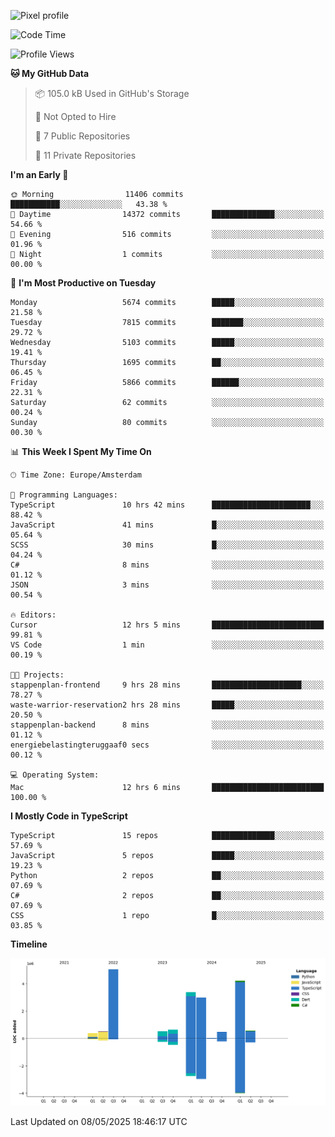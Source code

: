 ![Pixel profile](https://pixel-profile.vercel.app/api/github-stats?username=Atchferox&screen_effect=true&theme=rainbow
)


<!--START_SECTION:waka-->
![Code Time](http://img.shields.io/badge/Code%20Time-687%20hrs%2030%20mins-blue)

![Profile Views](http://img.shields.io/badge/Profile%20Views-0-blue)

**🐱 My GitHub Data** 

> 📦 105.0 kB Used in GitHub's Storage 
 > 
> 🚫 Not Opted to Hire
 > 
> 📜 7 Public Repositories 
 > 
> 🔑 11 Private Repositories 
 > 
**I'm an Early 🐤** 

```text
🌞 Morning                11406 commits       ███████████░░░░░░░░░░░░░░   43.38 % 
🌆 Daytime                14372 commits       ██████████████░░░░░░░░░░░   54.66 % 
🌃 Evening                516 commits         ░░░░░░░░░░░░░░░░░░░░░░░░░   01.96 % 
🌙 Night                  1 commits           ░░░░░░░░░░░░░░░░░░░░░░░░░   00.00 % 
```
📅 **I'm Most Productive on Tuesday** 

```text
Monday                   5674 commits        █████░░░░░░░░░░░░░░░░░░░░   21.58 % 
Tuesday                  7815 commits        ███████░░░░░░░░░░░░░░░░░░   29.72 % 
Wednesday                5103 commits        █████░░░░░░░░░░░░░░░░░░░░   19.41 % 
Thursday                 1695 commits        ██░░░░░░░░░░░░░░░░░░░░░░░   06.45 % 
Friday                   5866 commits        ██████░░░░░░░░░░░░░░░░░░░   22.31 % 
Saturday                 62 commits          ░░░░░░░░░░░░░░░░░░░░░░░░░   00.24 % 
Sunday                   80 commits          ░░░░░░░░░░░░░░░░░░░░░░░░░   00.30 % 
```


📊 **This Week I Spent My Time On** 

```text
🕑︎ Time Zone: Europe/Amsterdam

💬 Programming Languages: 
TypeScript               10 hrs 42 mins      ██████████████████████░░░   88.42 % 
JavaScript               41 mins             █░░░░░░░░░░░░░░░░░░░░░░░░   05.64 % 
SCSS                     30 mins             █░░░░░░░░░░░░░░░░░░░░░░░░   04.24 % 
C#                       8 mins              ░░░░░░░░░░░░░░░░░░░░░░░░░   01.12 % 
JSON                     3 mins              ░░░░░░░░░░░░░░░░░░░░░░░░░   00.54 % 

🔥 Editors: 
Cursor                   12 hrs 5 mins       █████████████████████████   99.81 % 
VS Code                  1 min               ░░░░░░░░░░░░░░░░░░░░░░░░░   00.19 % 

🐱‍💻 Projects: 
stappenplan-frontend     9 hrs 28 mins       ████████████████████░░░░░   78.27 % 
waste-warrior-reservation2 hrs 28 mins       █████░░░░░░░░░░░░░░░░░░░░   20.50 % 
stappenplan-backend      8 mins              ░░░░░░░░░░░░░░░░░░░░░░░░░   01.12 % 
energiebelastingteruggaaf0 secs              ░░░░░░░░░░░░░░░░░░░░░░░░░   00.12 % 

💻 Operating System: 
Mac                      12 hrs 6 mins       █████████████████████████   100.00 % 
```

**I Mostly Code in TypeScript** 

```text
TypeScript               15 repos            ██████████████░░░░░░░░░░░   57.69 % 
JavaScript               5 repos             █████░░░░░░░░░░░░░░░░░░░░   19.23 % 
Python                   2 repos             ██░░░░░░░░░░░░░░░░░░░░░░░   07.69 % 
C#                       2 repos             ██░░░░░░░░░░░░░░░░░░░░░░░   07.69 % 
CSS                      1 repo              █░░░░░░░░░░░░░░░░░░░░░░░░   03.85 % 
```



**Timeline**

![Lines of Code chart](https://raw.githubusercontent.com/Atchferox/Atchferox/main/assets/bar_graph.png)


 Last Updated on 08/05/2025 18:46:17 UTC
<!--END_SECTION:waka-->
